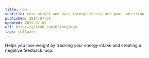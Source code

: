 ```yaml
---
title: nom
subtitle: Lose weight and hair through stress and poor nutrition
published: 2014-07-30
updated: 2015-07-09
url: http://github.com/blinry/nom
tags: software
---
```


Helps you lose weight by tracking your energy intake and creating a negative feedback loop.
